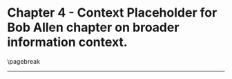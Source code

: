 # Chapter 4 - Context  Placeholder for Bob Allen chapter on broader information context.

\pagebreak
 
---
 
